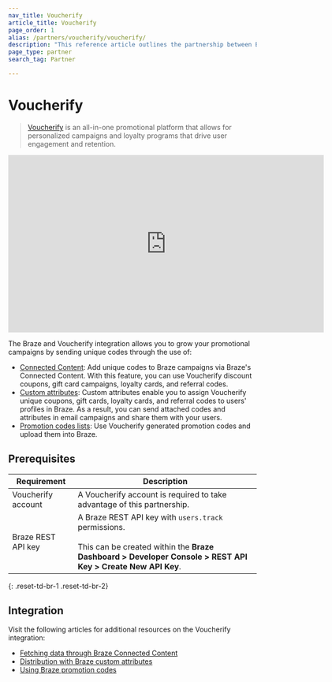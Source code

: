 ```yaml
---
nav_title: Voucherify
article_title: Voucherify
page_order: 1
alias: /partners/voucherify/voucherify/
description: "This reference article outlines the partnership between Braze and Voucherify, an all-in-one promotional platform that allows users to automatically send personalized coupons, gift cards, loyalty cards, referral codes, and more – all through their Braze account while tracking redemptions and campaign growth at every step."
page_type: partner
search_tag: Partner

---
```


# Voucherify


> [Voucherify](https://www.voucherify.io/) is an all-in-one promotional platform that allows for personalized campaigns and loyalty programs that drive user engagement and retention. 

<iframe src="https://player.vimeo.com/video/745340934?h=17ceae8c3c" width="640" height="360" frameborder="0" allow="autoplay; fullscreen; picture-in-picture" allowfullscreen></iframe>

The Braze and Voucherify integration allows you to grow your promotional campaigns by sending unique codes through the use of:

- [Connected Content]({{site.baseurl}}/partners/message_orchestration/channel_extensions/loyalty/voucherify/voucherify_fetching_data_through_braze_connected_content): Add unique codes to Braze campaigns via Braze's Connected Content. With this feature, you can use Voucherify discount coupons, gift card campaigns, loyalty cards, and referral codes.
- [Custom attributes]({{site.baseurl}}/partners/message_orchestration/channel_extensions/loyalty/voucherify/voucherify_distribution_with_braze_custom_attributes): Custom attributes enable you to assign Voucherify unique coupons, gift cards, loyalty cards, and referral codes to users' profiles in Braze. As a result, you can send attached codes and attributes in email campaigns and share them with your users.
- [Promotion codes lists]({{site.baseurl}}/partners/message_orchestration/channel_extensions/loyalty/voucherify/voucherify_using_braze_promotion_codes_list): Use Voucherify generated promotion codes and upload them into Braze.

## Prerequisites

| Requirement | Description |
| ----------- | ----------- |
|Voucherify account | A Voucherify account is required to take advantage of this partnership. |
| Braze REST API key | A Braze REST API key with `users.track` permissions. <br><br> This can be created within the **Braze Dashboard > Developer Console > REST API Key > Create New API Key**. |
{: .reset-td-br-1 .reset-td-br-2}

## Integration

Visit the following articles for additional resources on the Voucherify integration:
- [Fetching data through Braze Connected Content]({{site.baseurl}}/partners/message_orchestration/channel_extensions/loyalty/voucherify/voucherify_fetching_data_through_braze_connected_content)
- [Distribution with Braze custom attributes]({{site.baseurl}}/partners/message_orchestration/channel_extensions/loyalty/voucherify/voucherify_distribution_with_braze_custom_attributes)
- [Using Braze promotion codes]({{site.baseurl}}/partners/message_orchestration/channel_extensions/loyalty/voucherify/voucherify_using_braze_promotion_codes_list)